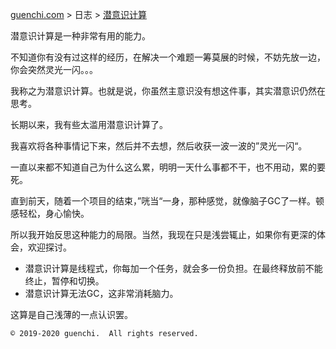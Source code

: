 [guenchi.com](index.html) > 日志 > [潜意识计算](0x7c04.md)

潜意识计算是一种非常有用的能力。

不知道你有没有过这样的经历，在解决一个难题一筹莫展的时候，不妨先放一边，你会突然灵光一闪。。。

我称之为潜意识计算。也就是说，你虽然主意识没有想这件事，其实潜意识仍然在思考。

长期以来，我有些太滥用潜意识计算了。

我喜欢将各种事情记下来，然后并不去想，然后收获一波一波的”灵光一闪“。

一直以来都不知道自己为什么这么累，明明一天什么事都不干，也不用动，累的要死。

直到前天，随着一个项目的结束，”咣当“一身，那种感觉，就像脑子GC了一样。顿感轻松，身心愉快。

所以我开始反思这种能力的局限。当然，我现在只是浅尝辄止，如果你有更深的体会，欢迎探讨。

- 潜意识计算是线程式，你每加一个任务，就会多一份负担。在最终释放前不能终止，暂停和切换。
- 潜意识计算无法GC，这非常消耗脑力。

这算是自己浅薄的一点认识罢。


```
© 2019-2020 guenchi.  All rights reserved.
```
